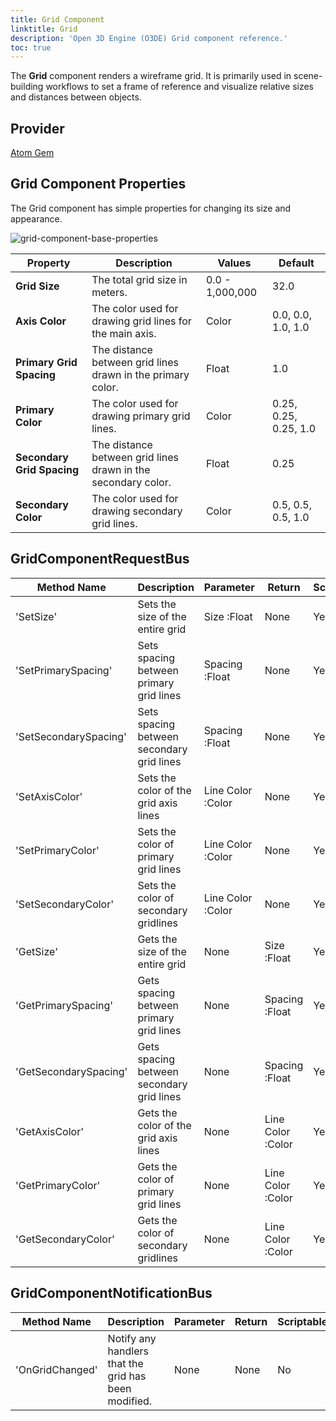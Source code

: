```yaml
---
title: Grid Component
linktitle: Grid
description: 'Open 3D Engine (O3DE) Grid component reference.'
toc: true
---
```


The **Grid** component renders a wireframe grid. It is primarily used in scene-building workflows to set a frame of reference and visualize relative sizes and distances between objects.

## Provider ##

[Atom Gem](/docs/user-guide/gems/reference/rendering/atom/atom/)


## Grid Component Properties
The Grid component has simple properties for changing its size and appearance.

![grid-component-base-properties](/images/user-guide/components/reference/atom/grid/grid-base-properties-ui.png)

| Property | Description | Values | Default |
|-|-|-|-|
| **Grid Size** | The total grid size in meters. | 0.0 - 1,000,000 | 32.0 |
| **Axis Color** | The color used for drawing grid lines for the main axis. | Color | 0.0, 0.0, 1.0, 1.0 |
| **Primary Grid Spacing** | The distance between grid lines drawn in the primary color. | Float | 1.0 |
| **Primary Color** | The color used for drawing primary grid lines. | Color | 0.25, 0.25, 0.25, 1.0 |
| **Secondary Grid Spacing** | The distance between grid lines drawn in the secondary color. | Float | 0.25 |
| **Secondary Color** | The color used for drawing secondary grid lines. | Color | 0.5, 0.5, 0.5, 1.0 |

## GridComponentRequestBus

| Method Name | Description | Parameter | Return | Scriptable |
|-|-|-|-|-|
| 'SetSize' | Sets the size of the entire grid | Size :Float | None | Yes |
| 'SetPrimarySpacing' | Sets spacing between primary grid lines | Spacing :Float | None | Yes |
| 'SetSecondarySpacing' | Sets spacing between secondary grid lines | Spacing :Float | None | Yes |
| 'SetAxisColor' | Sets the color of the grid axis lines | Line Color :Color | None | Yes |
| 'SetPrimaryColor' | Sets the color of primary grid lines | Line Color :Color | None | Yes |
| 'SetSecondaryColor' | Sets the color of secondary gridlines | Line Color :Color | None | Yes |
| 'GetSize' | Gets the size of the entire grid | None | Size :Float | Yes |
| 'GetPrimarySpacing' | Gets spacing between primary grid lines | None | Spacing :Float | Yes |
| 'GetSecondarySpacing' | Gets spacing between secondary grid lines | None | Spacing :Float | Yes |
| 'GetAxisColor' | Gets the color of the grid axis lines | None | Line Color :Color | Yes |
| 'GetPrimaryColor' | Gets the color of primary grid lines | None | Line Color :Color | Yes |
| 'GetSecondaryColor' | Gets the color of secondary gridlines | None | Line Color :Color | Yes |

## GridComponentNotificationBus

| Method Name | Description | Parameter | Return | Scriptable |
|-|-|-|-|-|
| 'OnGridChanged' | Notify any handlers that the grid has been modified. | None | None | No |
